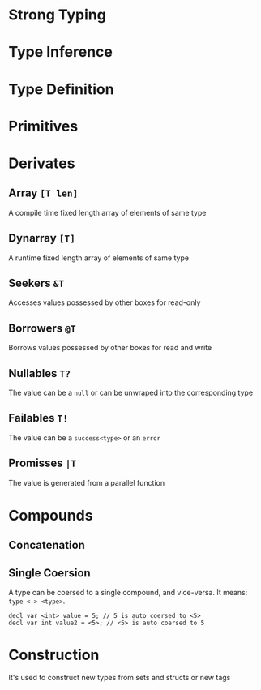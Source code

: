 # Strong Typing

# Type Inference

# Type Definition

# Primitives

# Derivates
## Array ``[T len]``
A compile time fixed length array of elements of same type
## Dynarray ``[T]``
A runtime fixed length array of elements of same type
## Seekers ``&T``
Accesses values possessed by other boxes for read-only
## Borrowers ``@T``
Borrows values possessed by other boxes for read and write
## Nullables ``T?``
The value can be a ``null`` or can be unwraped into the corresponding type 
## Failables ``T!``
The value can be a ``success<type>`` or an ``error``
## Promisses ``|T``
The value is generated from a parallel function 
# Compounds
## Concatenation
## Single Coersion
A type can be coersed to a single compound, and vice-versa. It means: ``type <-> <type>``.
```
decl var <int> value = 5; // 5 is auto coersed to <5>
decl var int value2 = <5>; // <5> is auto coersed to 5
```
# Construction
It's used to construct new types from sets and structs or new tags
